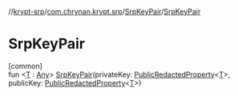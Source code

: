 //[krypt-srp](../../../index.md)/[com.chrynan.krypt.srp](../index.md)/[SrpKeyPair](index.md)/[SrpKeyPair](-srp-key-pair.md)

# SrpKeyPair

[common]\
fun &lt;[T](index.md) : [Any](https://kotlinlang.org/api/latest/jvm/stdlib/kotlin/-any/index.html)&gt; [SrpKeyPair](-srp-key-pair.md)(privateKey: [PublicRedactedProperty](../../../../krypt-core/krypt-core/com.chrynan.krypt.core/-public-redacted-property/index.md)&lt;[T](index.md)&gt;, publicKey: [PublicRedactedProperty](../../../../krypt-core/krypt-core/com.chrynan.krypt.core/-public-redacted-property/index.md)&lt;[T](index.md)&gt;)
